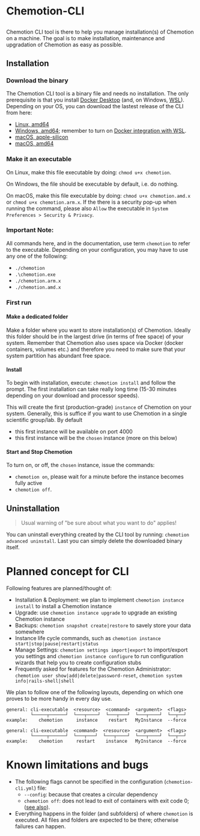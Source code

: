# Chemotion-CLI

##

Chemotion CLI tool is there to help you manage installation(s) of Chemotion on a machine. The goal is to make installation, maintenance and upgradation of Chemotion as easy as possible.

## Installation

### Download the binary

The Chemotion CLI tool is a binary file and needs no installation. The only prerequisite is that you install [Docker Desktop](https://www.docker.com/products/docker-desktop/) (and, on Windows, [WSL](https://docs.microsoft.com/en-us/windows/wsl/install)). Depending on your OS, you can download the lastest release of the CLI from here:

- [Linux, amd64](https://github.com/harivyasi/chemotion/releases/download/latest/chemotion)
- [Windows, amd64](https://github.com/harivyasi/chemotion/releases/download/latest/chemotion.exe); remember to turn on [Docker integration with WSL](https://docs.docker.com/desktop/windows/wsl/).
- [macOS, apple-silicon](https://github.com/harivyasi/chemotion/releases/download/latest/chemotion.arm.x)
- [macOS, amd64](https://github.com/harivyasi/chemotion/releases/download/latest/chemotion.amd.x)

### Make it an executable

On Linux, make this file executable by doing: `chmod u+x chemotion`.

On Windows, the file should be executable by default, i.e. do nothing.

On macOS, make this file executable by doing: `chmod u+x chemotion.amd.x` or `chmod u+x chemotion.arm.x`. If the there is a security pop-up when running the command, please also `Allow` the executable in `System Preferences > Security & Privacy`.

### Important Note:

All commands here, and in the documentation, use term `chemotion` to refer to the executable. Depending on your configuration, you may have to use any one of the following:

- `./chemotion`
- `.\chemotion.exe`
- `./chemotion.arm.x`
- `./chemotion.amd.x`

### First run

#### Make a dedicated folder

Make a folder where you want to store installation(s) of Chemotion. Ideally this folder should be in the largest drive (in terms of free space) of your system. Remember that Chemotion also uses space via Docker (docker containers, volumes etc.) and therefore you need to make sure that your system partition has abundant free space.

#### Install

To begin with installation, execute: `chemotion install` and follow the prompt. The first installation can take really long time (15-30 minutes depending on your download and processor speeds).

This will create the first (production-grade) `instance` of Chemotion on your system. Generally, this is suffice if you want to use Chemotion in a single scientific group/lab. By default

- this first instance will be available on port 4000
- this first instance will be the `chosen` instance (more on this below)

#### Start and Stop Chemotion

To turn on, or off, the `chosen` instance, issue the commands:

- `chemotion on`, please wait for a minute before the instance becomes fully active
- `chemotion off`.

## Uninstallation

> Usual warning of "be sure about what you want to do" applies!

You can uninstall everything created by the CLI tool by running: `chemotion advanced uninstall`. Last you can simply delete the downloaded binary itself.

# Planned concept for CLI

Following features are planned/thought of:

- Installation & Deployment: we plan to implement `chemotion instance install` to install a Chemotion instance
- Upgrade: use `chemotion instance upgrade` to upgrade an existing Chemotion instance
- Backups: `chemotion snapshot create|restore` to savely store your data somewhere
- Instance life cycle commands, such as `chemotion instance start|stop|pause|restart|status`
- Manage Settings: `chemotion settings import|export` to import/export you settings and `chemotion instance configure` to run configuration wizards that help you to create configuration stubs
- Frequently asked for features for the Chemotion Administrator: `chemotion user show|add|delete|password-reset`, `chemotion system info|rails-shell|shell`

We plan to follow one of the following layouts, depending on which one proves to be more handy in every day use.

```
general: cli-executable  <resource>  <command>  <argument>  <flags>
         └─────┬──────┘  └───┬────┘  └───┬───┘  └───┬────┘  └──┬──┘
example:    chemotion     instance    restart   MyInstance  --force
```

```
general: cli-executable  <command>  <resource>  <argument>  <flags>
         └─────┬──────┘  └───┬───┘  └───┬────┘  └───┬────┘  └──┬──┘
example:    chemotion     restart    instance   MyInstance  --force
```

# Known limitations and bugs

- The following flags cannot be specified in the configuration (`chemotion-cli.yml`) file:
  - `--config`: because that creates a circular dependency
  - `chemotion off`: does not lead to exit of containers with exit code 0; ([see also](https://github.com/krallin/tini#remapping-exit-codes)).
- Everything happens in the folder (and subfolders) of where `chemotion` is executed. All files and folders are expected to be there; otherwise failures can happen.
